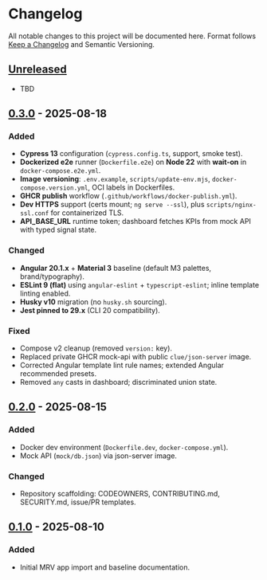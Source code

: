 # Changelog

All notable changes to this project will be documented here.
Format follows [Keep a Changelog](https://keepachangelog.com/en/1.0.0/) and Semantic Versioning.

## [Unreleased]

- TBD

## [0.3.0] - 2025-08-18

### Added

- **Cypress 13** configuration (`cypress.config.ts`, support, smoke test).
- **Dockerized e2e** runner (`Dockerfile.e2e`) on **Node 22** with **wait-on** in `docker-compose.e2e.yml`.
- **Image versioning**: `.env.example`, `scripts/update-env.mjs`, `docker-compose.version.yml`, OCI labels in Dockerfiles.
- **GHCR publish** workflow (`.github/workflows/docker-publish.yml`).
- **Dev HTTPS** support (certs mount; `ng serve --ssl`), plus `scripts/nginx-ssl.conf` for containerized TLS.
- **API_BASE_URL** runtime token; dashboard fetches KPIs from mock API with typed signal state.

### Changed

- **Angular 20.1.x** + **Material 3** baseline (default M3 palettes, brand/typography).
- **ESLint 9 (flat)** using `angular-eslint` + `typescript-eslint`; inline template linting enabled.
- **Husky v10** migration (no `husky.sh` sourcing).
- **Jest pinned to 29.x** (CLI 20 compatibility).

### Fixed

- Compose v2 cleanup (removed `version:` key).
- Replaced private GHCR mock-api with public `clue/json-server` image.
- Corrected Angular template lint rule names; extended Angular recommended presets.
- Removed `any` casts in dashboard; discriminated union state.

## [0.2.0] - 2025-08-15

### Added

- Docker dev environment (`Dockerfile.dev`, `docker-compose.yml`).
- Mock API (`mock/db.json`) via json-server image.

### Changed

- Repository scaffolding: CODEOWNERS, CONTRIBUTING.md, SECURITY.md, issue/PR templates.

## [0.1.0] - 2025-08-10

### Added

- Initial MRV app import and baseline documentation.

[Unreleased]: https://github.com/your-org/MRV-App/compare/v0.3.0...HEAD
[0.3.0]: https://github.com/your-org/MRV-App/releases/tag/v0.3.0
[0.2.0]: https://github.com/your-org/MRV-App/releases/tag/v0.2.0
[0.1.0]: https://github.com/your-org/MRV-App/releases/tag/v0.1.0
